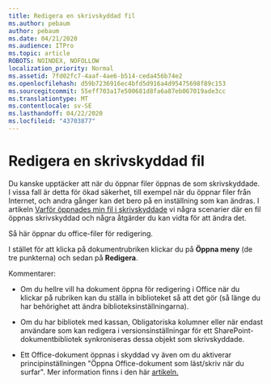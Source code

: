 ```yaml
---
title: Redigera en skrivskyddad fil
ms.author: pebaum
author: pebaum
ms.date: 04/21/2020
ms.audience: ITPro
ms.topic: article
ROBOTS: NOINDEX, NOFOLLOW
localization_priority: Normal
ms.assetid: 7fd02fc7-4aaf-4ae6-b514-ceda456b74e2
ms.openlocfilehash: d59b7236916ec4bfd5d916a4d95475698f89c153
ms.sourcegitcommit: 55eff703a17e500681d8fa6a87eb067019ade3cc
ms.translationtype: MT
ms.contentlocale: sv-SE
ms.lasthandoff: 04/22/2020
ms.locfileid: "43703877"
---
```

# <a name="edit-a-read-only-file"></a>Redigera en skrivskyddad fil

Du kanske upptäcker att när du öppnar filer öppnas de som skrivskyddade. I vissa fall är detta för ökad säkerhet, till exempel när du öppnar filer från Internet, och andra gånger kan det bero på en inställning som kan ändras. I artikeln [Varför öppnades min fil i skrivskyddade](https://support.office.com/article/Why-did-my-file-open-read-only-3ab4b792-da50-4b38-8628-14c64e1f1d15) vi några scenarier där en fil öppnas skrivskyddad och några åtgärder du kan vidta för att ändra det.

Så här öppnar du office-filer för redigering.

I stället för att klicka på dokumentrubriken klickar du på **Öppna meny** (de tre punkterna) och sedan på **Redigera**.

Kommentarer:

- Om du hellre vill ha dokument öppna för redigering i Office när du klickar på rubriken kan du ställa in biblioteket så att det gör (så länge du har behörighet att ändra biblioteksinställningarna).

- Om du har bibliotek med kassan, Obligatoriska kolumner eller när endast användare som kan redigera i versionsinställningar för ett SharePoint-dokumentbibliotek synkroniseras dessa objekt som skrivskyddade.

- Ett Office-dokument öppnas i skyddad vy även om du aktiverar principinställningen "Öppna Office-dokument som läst/skriv när du surfar". Mer information finns i den här [artikeln.](https://support.microsoft.com/help/983047/an-office-document-opens-in-protected-view-even-though-you-enable-the)

